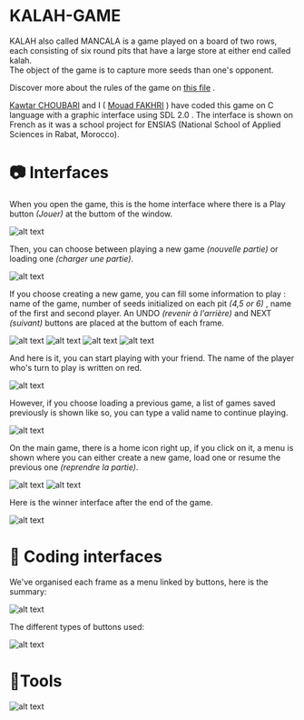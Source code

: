 # KALAH-GAME
KALAH also called MANCALA is a game played on a board of two rows, each consisting of six round pits that have a 
large store at either end called kalah.  
The object of the game is to capture more seeds than one's opponent.

Discover more about the rules of the game on [this file](https://github.com/moadfakhri/KALAH-/blob/master/rules.txt) .

[Kawtar CHOUBARI](https://github.com/choubari) and I ( [Mouad FAKHRI](https://github.com/moadfakhri) ) have coded this game on C language with a graphic interface using SDL 2.0 .
The interface is shown on French as it was a school project for ENSIAS (National School of Applied Sciences in Rabat, Morocco).


# :camera: Interfaces

When you open the game, this is the home interface where there is a Play button *(Jouer)* at the buttom of the window. 

![alt text](https://github.com/choubari/KALAH-GAME/blob/master/images/outputs/home.PNG)

Then, you can choose between playing a new game *(nouvelle partie)* or loading one *(charger une partie)*.

![alt text](https://github.com/choubari/KALAH-GAME/blob/master/images/outputs/choice.PNG)

If you choose creating a new game, you can fill some information to play : name of the game, number of seeds initialized on each pit *(4,5 or 6)* , name of the first and second player.
An UNDO *(revenir à l'arrière)* and NEXT *(suivant)* buttons are placed at the buttom of each frame.

![alt text](https://github.com/choubari/KALAH-GAME/blob/master/images/outputs/JEU.PNG)
![alt text](https://github.com/choubari/KALAH-GAME/blob/master/images/outputs/nbpieces.PNG)
![alt text](https://github.com/choubari/KALAH-GAME/blob/master/images/outputs/player1.PNG)
![alt text](https://github.com/choubari/KALAH-GAME/blob/master/images/outputs/player2.PNG)

And here is it, you can start playing with your friend. The name of the player who's turn to play is written on red.

![alt text](https://github.com/choubari/KALAH-GAME/blob/master/images/outputs/board.PNG)

However, if you choose loading a previous game, a list of games saved previously is shown like so, you can type a valid name to continue playing.

![alt text](https://github.com/choubari/KALAH-GAME/blob/master/images/outputs/loadgame.PNG)

On the main game, there is a home icon right up, if you click on it, a menu is shown where you can either create a new game, load one or resume the previous one *(reprendre la partie)*.

![alt text](https://github.com/choubari/KALAH-GAME/blob/master/images/outputs/UNDO.PNG)
![alt text](https://github.com/choubari/KALAH-GAME/blob/master/images/outputs/reprendre.PNG)

Here is the winner interface after the end of the game.

![alt text](https://github.com/choubari/KALAH-GAME/blob/master/images/outputs/WINNER.PNG)


# :iphone: Coding interfaces

We've organised each frame as a menu linked by buttons, here is the summary:

![alt text](https://github.com/choubari/KALAH-GAME/blob/master/images/outputs/11.PNG)

The different types of buttons used:

![alt text](https://github.com/choubari/KALAH-GAME/blob/master/images/outputs/22.PNG)


# :wrench:Tools

![alt text](https://github.com/choubari/KALAH-GAME/blob/master/images/tools.png)



